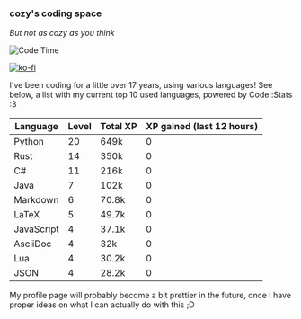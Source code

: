 ### cozy's coding space
*But not as cozy as you think*

![Code Time](https://img.shields.io/endpoint?style=flat&url=https://codetime-api.datreks.com/badge/2173?logoColor=white%26project=%26recentMS=0%26showProject=false)

[![ko-fi](https://ko-fi.com/img/githubbutton_sm.svg)](https://ko-fi.com/J3J75ITL4)

I've been coding for a little over 17 years, using various languages! See below, a list with my current top 10 used languages, powered by Code::Stats :3
    
| Language | Level | Total XP | XP gained (last 12 hours) |
| --- | --- | --- | --- |
| Python | 20 | 649k | 0 |
| Rust | 14 | 350k | 0 |
| C# | 11 | 216k | 0 |
| Java | 7 | 102k | 0 |
| Markdown | 6 | 70.8k | 0 |
| LaTeX | 5 | 49.7k | 0 |
| JavaScript | 4 | 37.1k | 0 |
| AsciiDoc | 4 | 32k | 0 |
| Lua | 4 | 30.2k | 0 |
| JSON | 4 | 28.2k | 0 |
    
My profile page will probably become a bit prettier in the future, once I have proper ideas on what I can actually do with this ;D
